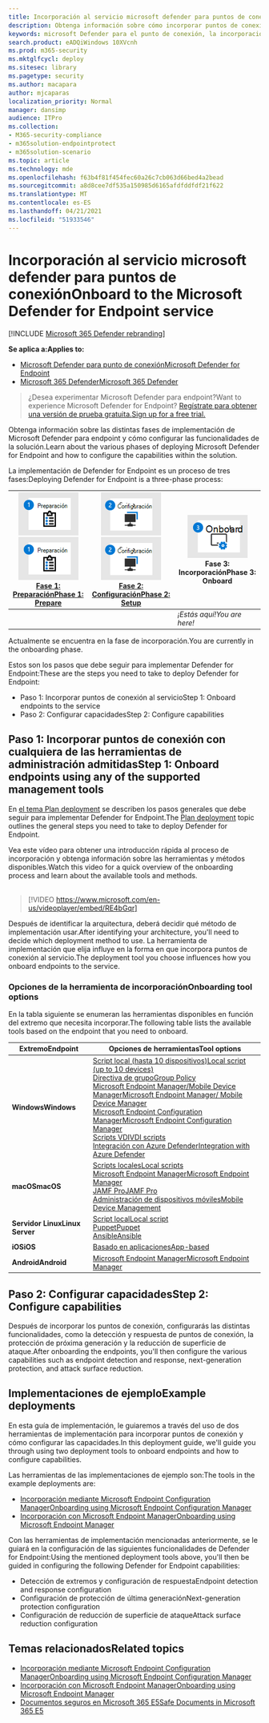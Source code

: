 ```yaml
---
title: Incorporación al servicio microsoft defender para puntos de conexión
description: Obtenga información sobre cómo incorporar puntos de conexión a Microsoft Defender para el servicio de punto de conexión
keywords: microsoft Defender para el punto de conexión, la incorporación, la implementación
search.product: eADQiWindows 10XVcnh
ms.prod: m365-security
ms.mktglfcycl: deploy
ms.sitesec: library
ms.pagetype: security
ms.author: macapara
author: mjcaparas
localization_priority: Normal
manager: dansimp
audience: ITPro
ms.collection:
- M365-security-compliance
- m365solution-endpointprotect
- m365solution-scenario
ms.topic: article
ms.technology: mde
ms.openlocfilehash: f63b4f81f454fec60a26c7cb063d66bed4a2bead
ms.sourcegitcommit: a8d8cee7df535a150985d6165afdfddfdf21f622
ms.translationtype: MT
ms.contentlocale: es-ES
ms.lasthandoff: 04/21/2021
ms.locfileid: "51933546"
---
```

# <a name="onboard-to-the-microsoft-defender-for-endpoint-service"></a><span data-ttu-id="011a8-104">Incorporación al servicio microsoft defender para puntos de conexión</span><span class="sxs-lookup"><span data-stu-id="011a8-104">Onboard to the Microsoft Defender for Endpoint service</span></span>

[!INCLUDE [Microsoft 365 Defender rebranding](../../includes/microsoft-defender.md)]

<span data-ttu-id="011a8-105">**Se aplica a:**</span><span class="sxs-lookup"><span data-stu-id="011a8-105">**Applies to:**</span></span>
- [<span data-ttu-id="011a8-106">Microsoft Defender para punto de conexión</span><span class="sxs-lookup"><span data-stu-id="011a8-106">Microsoft Defender for Endpoint</span></span>](https://go.microsoft.com/fwlink/p/?linkid=2154037)
- [<span data-ttu-id="011a8-107">Microsoft 365 Defender</span><span class="sxs-lookup"><span data-stu-id="011a8-107">Microsoft 365 Defender</span></span>](https://go.microsoft.com/fwlink/?linkid=2118804)


> <span data-ttu-id="011a8-108">¿Desea experimentar Microsoft Defender para endpoint?</span><span class="sxs-lookup"><span data-stu-id="011a8-108">Want to experience Microsoft Defender for Endpoint?</span></span> [<span data-ttu-id="011a8-109">Regístrate para obtener una versión de prueba gratuita.</span><span class="sxs-lookup"><span data-stu-id="011a8-109">Sign up for a free trial.</span></span>](https://www.microsoft.com/microsoft-365/windows/microsoft-defender-atp?ocid=docs-wdatp-exposedapis-abovefoldlink)

<span data-ttu-id="011a8-110">Obtenga información sobre las distintas fases de implementación de Microsoft Defender para endpoint y cómo configurar las funcionalidades de la solución.</span><span class="sxs-lookup"><span data-stu-id="011a8-110">Learn about the various phases of deploying Microsoft Defender for Endpoint and how to configure the capabilities within the solution.</span></span> 

<span data-ttu-id="011a8-111">La implementación de Defender for Endpoint es un proceso de tres fases:</span><span class="sxs-lookup"><span data-stu-id="011a8-111">Deploying Defender for Endpoint is a three-phase process:</span></span>

| <span data-ttu-id="011a8-112">[![fase de implementación: preparar](images/phase-diagrams/prepare.png)](prepare-deployment.md)</span><span class="sxs-lookup"><span data-stu-id="011a8-112">[![deployment phase - prepare](images/phase-diagrams/prepare.png)](prepare-deployment.md)</span></span><br>[<span data-ttu-id="011a8-113">Fase 1: Preparación</span><span class="sxs-lookup"><span data-stu-id="011a8-113">Phase 1: Prepare</span></span>](prepare-deployment.md) | <span data-ttu-id="011a8-114">[![fase de implementación: configuración](images/phase-diagrams/setup.png)](production-deployment.md)</span><span class="sxs-lookup"><span data-stu-id="011a8-114">[![deployment phase - setup](images/phase-diagrams/setup.png)](production-deployment.md)</span></span><br>[<span data-ttu-id="011a8-115">Fase 2: Configuración</span><span class="sxs-lookup"><span data-stu-id="011a8-115">Phase 2: Setup</span></span>](production-deployment.md) | ![fase de implementación: incorporación](images/phase-diagrams/onboard.png)<br><span data-ttu-id="011a8-117">Fase 3: Incorporación</span><span class="sxs-lookup"><span data-stu-id="011a8-117">Phase 3: Onboard</span></span> |
| ----- | ----- | ----- |
| | |<span data-ttu-id="011a8-118">*¡Estás aquí!*</span><span class="sxs-lookup"><span data-stu-id="011a8-118">*You are here!*</span></span>|

<span data-ttu-id="011a8-119">Actualmente se encuentra en la fase de incorporación.</span><span class="sxs-lookup"><span data-stu-id="011a8-119">You are currently in the onboarding phase.</span></span>

<span data-ttu-id="011a8-120">Estos son los pasos que debe seguir para implementar Defender for Endpoint:</span><span class="sxs-lookup"><span data-stu-id="011a8-120">These are the steps you need to take to deploy Defender for Endpoint:</span></span>

- <span data-ttu-id="011a8-121">Paso 1: Incorporar puntos de conexión al servicio</span><span class="sxs-lookup"><span data-stu-id="011a8-121">Step 1: Onboard endpoints to the service</span></span> 
- <span data-ttu-id="011a8-122">Paso 2: Configurar capacidades</span><span class="sxs-lookup"><span data-stu-id="011a8-122">Step 2: Configure capabilities</span></span> 

## <a name="step-1-onboard-endpoints-using-any-of-the-supported-management-tools"></a><span data-ttu-id="011a8-123">Paso 1: Incorporar puntos de conexión con cualquiera de las herramientas de administración admitidas</span><span class="sxs-lookup"><span data-stu-id="011a8-123">Step 1: Onboard endpoints using any of the supported management tools</span></span>
<span data-ttu-id="011a8-124">En [el tema Plan deployment](deployment-strategy.md) se describen los pasos generales que debe seguir para implementar Defender for Endpoint.</span><span class="sxs-lookup"><span data-stu-id="011a8-124">The [Plan deployment](deployment-strategy.md) topic outlines the general steps you need to take to deploy Defender for Endpoint.</span></span>  


<span data-ttu-id="011a8-125">Vea este vídeo para obtener una introducción rápida al proceso de incorporación y obtenga información sobre las herramientas y métodos disponibles.</span><span class="sxs-lookup"><span data-stu-id="011a8-125">Watch this video for a quick overview of the onboarding process and learn about the available tools and methods.</span></span>
<br />
<br />

> [!VIDEO https://www.microsoft.com/en-us/videoplayer/embed/RE4bGqr]



<span data-ttu-id="011a8-126">Después de identificar la arquitectura, deberá decidir qué método de implementación usar.</span><span class="sxs-lookup"><span data-stu-id="011a8-126">After identifying your architecture, you'll need to decide which deployment method to use.</span></span> <span data-ttu-id="011a8-127">La herramienta de implementación que elija influye en la forma en que incorpora puntos de conexión al servicio.</span><span class="sxs-lookup"><span data-stu-id="011a8-127">The deployment tool you choose influences how you onboard endpoints to the service.</span></span> 

### <a name="onboarding-tool-options"></a><span data-ttu-id="011a8-128">Opciones de la herramienta de incorporación</span><span class="sxs-lookup"><span data-stu-id="011a8-128">Onboarding tool options</span></span>

<span data-ttu-id="011a8-129">En la tabla siguiente se enumeran las herramientas disponibles en función del extremo que necesita incorporar.</span><span class="sxs-lookup"><span data-stu-id="011a8-129">The following table lists the available tools based on the endpoint that you need to onboard.</span></span>

| <span data-ttu-id="011a8-130">Extremo</span><span class="sxs-lookup"><span data-stu-id="011a8-130">Endpoint</span></span>     | <span data-ttu-id="011a8-131">Opciones de herramientas</span><span class="sxs-lookup"><span data-stu-id="011a8-131">Tool options</span></span>                       |
|--------------|------------------------------------------|
| <span data-ttu-id="011a8-132">**Windows**</span><span class="sxs-lookup"><span data-stu-id="011a8-132">**Windows**</span></span>  |  [<span data-ttu-id="011a8-133">Script local (hasta 10 dispositivos)</span><span class="sxs-lookup"><span data-stu-id="011a8-133">Local script (up to 10 devices)</span></span>](configure-endpoints-script.md) <br>  [<span data-ttu-id="011a8-134">Directiva de grupo</span><span class="sxs-lookup"><span data-stu-id="011a8-134">Group Policy</span></span>](configure-endpoints-gp.md) <br>  [<span data-ttu-id="011a8-135">Microsoft Endpoint Manager/Mobile Device Manager</span><span class="sxs-lookup"><span data-stu-id="011a8-135">Microsoft Endpoint Manager/ Mobile Device Manager</span></span>](configure-endpoints-mdm.md) <br> [<span data-ttu-id="011a8-136">Microsoft Endpoint Configuration Manager</span><span class="sxs-lookup"><span data-stu-id="011a8-136">Microsoft Endpoint Configuration Manager</span></span>](configure-endpoints-sccm.md) <br> [<span data-ttu-id="011a8-137">Scripts VDI</span><span class="sxs-lookup"><span data-stu-id="011a8-137">VDI scripts</span></span>](configure-endpoints-vdi.md) <br> [<span data-ttu-id="011a8-138">Integración con Azure Defender</span><span class="sxs-lookup"><span data-stu-id="011a8-138">Integration with Azure Defender</span></span>](configure-server-endpoints.md#integration-with-azure-defender) |
| <span data-ttu-id="011a8-139">**macOS**</span><span class="sxs-lookup"><span data-stu-id="011a8-139">**macOS**</span></span>    | [<span data-ttu-id="011a8-140">Scripts locales</span><span class="sxs-lookup"><span data-stu-id="011a8-140">Local scripts</span></span>](mac-install-manually.md) <br> [<span data-ttu-id="011a8-141">Microsoft Endpoint Manager</span><span class="sxs-lookup"><span data-stu-id="011a8-141">Microsoft Endpoint Manager</span></span>](mac-install-with-intune.md) <br> [<span data-ttu-id="011a8-142">JAMF Pro</span><span class="sxs-lookup"><span data-stu-id="011a8-142">JAMF Pro</span></span>](mac-install-with-jamf.md) <br> [<span data-ttu-id="011a8-143">Administración de dispositivos móviles</span><span class="sxs-lookup"><span data-stu-id="011a8-143">Mobile Device Management</span></span>](mac-install-with-other-mdm.md) |
| <span data-ttu-id="011a8-144">**Servidor Linux**</span><span class="sxs-lookup"><span data-stu-id="011a8-144">**Linux Server**</span></span> | [<span data-ttu-id="011a8-145">Script local</span><span class="sxs-lookup"><span data-stu-id="011a8-145">Local script</span></span>](linux-install-manually.md) <br> [<span data-ttu-id="011a8-146">Puppet</span><span class="sxs-lookup"><span data-stu-id="011a8-146">Puppet</span></span>](linux-install-with-puppet.md) <br> [<span data-ttu-id="011a8-147">Ansible</span><span class="sxs-lookup"><span data-stu-id="011a8-147">Ansible</span></span>](linux-install-with-ansible.md)|
| <span data-ttu-id="011a8-148">**iOS**</span><span class="sxs-lookup"><span data-stu-id="011a8-148">**iOS**</span></span>      | [<span data-ttu-id="011a8-149">Basado en aplicaciones</span><span class="sxs-lookup"><span data-stu-id="011a8-149">App-based</span></span>](ios-install.md)                                |
| <span data-ttu-id="011a8-150">**Android**</span><span class="sxs-lookup"><span data-stu-id="011a8-150">**Android**</span></span>  | [<span data-ttu-id="011a8-151">Microsoft Endpoint Manager</span><span class="sxs-lookup"><span data-stu-id="011a8-151">Microsoft Endpoint Manager</span></span>](android-intune.md)               | 


## <a name="step-2-configure-capabilities"></a><span data-ttu-id="011a8-152">Paso 2: Configurar capacidades</span><span class="sxs-lookup"><span data-stu-id="011a8-152">Step 2: Configure capabilities</span></span>
<span data-ttu-id="011a8-153">Después de incorporar los puntos de conexión, configurarás las distintas funcionalidades, como la detección y respuesta de puntos de conexión, la protección de próxima generación y la reducción de superficie de ataque.</span><span class="sxs-lookup"><span data-stu-id="011a8-153">After onboarding the endpoints, you'll then configure the various capabilities such as endpoint detection and response, next-generation protection, and attack surface reduction.</span></span> 


## <a name="example-deployments"></a><span data-ttu-id="011a8-154">Implementaciones de ejemplo</span><span class="sxs-lookup"><span data-stu-id="011a8-154">Example deployments</span></span>
<span data-ttu-id="011a8-155">En esta guía de implementación, le guiaremos a través del uso de dos herramientas de implementación para incorporar puntos de conexión y cómo configurar las capacidades.</span><span class="sxs-lookup"><span data-stu-id="011a8-155">In this deployment guide, we'll guide you through using two deployment tools to onboard endpoints and how to configure capabilities.</span></span>

<span data-ttu-id="011a8-156">Las herramientas de las implementaciones de ejemplo son:</span><span class="sxs-lookup"><span data-stu-id="011a8-156">The tools in the example deployments are:</span></span>
- [<span data-ttu-id="011a8-157">Incorporación mediante Microsoft Endpoint Configuration Manager</span><span class="sxs-lookup"><span data-stu-id="011a8-157">Onboarding using Microsoft Endpoint Configuration Manager</span></span>](onboarding-endpoint-configuration-manager.md)
- [<span data-ttu-id="011a8-158">Incorporación con Microsoft Endpoint Manager</span><span class="sxs-lookup"><span data-stu-id="011a8-158">Onboarding using Microsoft Endpoint Manager</span></span>](onboarding-endpoint-manager.md)

<span data-ttu-id="011a8-159">Con las herramientas de implementación mencionadas anteriormente, se le guiará en la configuración de las siguientes funcionalidades de Defender for Endpoint:</span><span class="sxs-lookup"><span data-stu-id="011a8-159">Using the mentioned deployment tools above, you'll then be guided in configuring the following Defender for Endpoint capabilities:</span></span>
- <span data-ttu-id="011a8-160">Detección de extremos y configuración de respuesta</span><span class="sxs-lookup"><span data-stu-id="011a8-160">Endpoint detection and response configuration</span></span>
- <span data-ttu-id="011a8-161">Configuración de protección de última generación</span><span class="sxs-lookup"><span data-stu-id="011a8-161">Next-generation protection configuration</span></span>
- <span data-ttu-id="011a8-162">Configuración de reducción de superficie de ataque</span><span class="sxs-lookup"><span data-stu-id="011a8-162">Attack surface reduction configuration</span></span>

## <a name="related-topics"></a><span data-ttu-id="011a8-163">Temas relacionados</span><span class="sxs-lookup"><span data-stu-id="011a8-163">Related topics</span></span>
- [<span data-ttu-id="011a8-164">Incorporación mediante Microsoft Endpoint Configuration Manager</span><span class="sxs-lookup"><span data-stu-id="011a8-164">Onboarding using Microsoft Endpoint Configuration Manager</span></span>](onboarding-endpoint-configuration-manager.md)
- [<span data-ttu-id="011a8-165">Incorporación con Microsoft Endpoint Manager</span><span class="sxs-lookup"><span data-stu-id="011a8-165">Onboarding using Microsoft Endpoint Manager</span></span>](onboarding-endpoint-manager.md)
- [<span data-ttu-id="011a8-166">Documentos seguros en Microsoft 365 E5</span><span class="sxs-lookup"><span data-stu-id="011a8-166">Safe Documents in Microsoft 365 E5</span></span>](../office-365-security/safe-docs.md)
